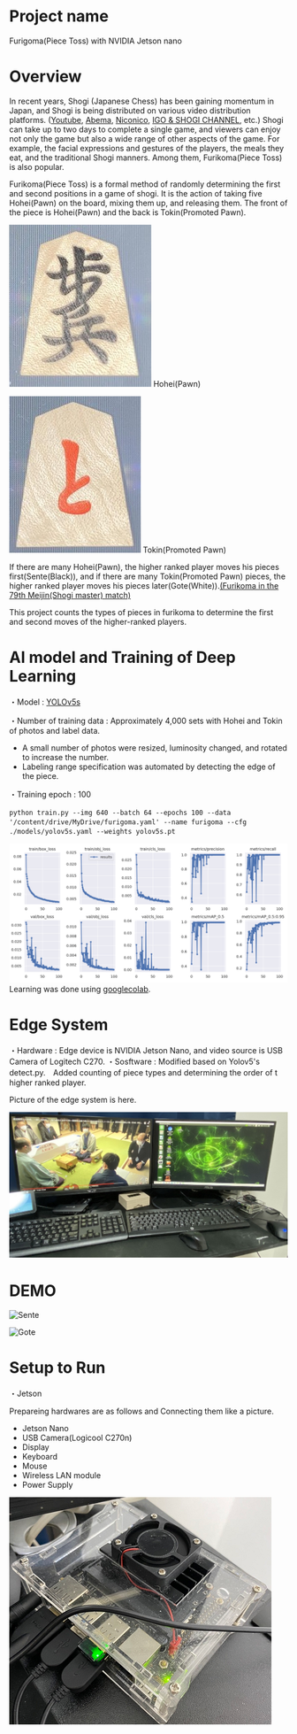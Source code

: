 # Project name
Furigoma(Piece Toss) with NVIDIA Jetson nano

# Overview
In recent years, Shogi (Japanese Chess) has been gaining momentum in Japan, and Shogi is being distributed on various video distribution platforms. ([Youtube](https://www.youtube.com/), [Abema](https://abema.tv/now-on-air/shogi), [Niconico](https://live.nicovideo.jp/), [IGO & SHOGI CHANNEL](https://www.igoshogi.net/), etc.)
Shogi can take up to two days to complete a single game, and viewers can enjoy not only the game but also a wide range of other aspects of the game.
For example, the facial expressions and gestures of the players, the meals they eat, and the traditional Shogi manners.
Among them, Furikoma(Piece Toss) is also popular.

Furikoma(Piece Toss) is a formal method of randomly determining the first and second positions in a game of shogi. It is the action of taking five Hohei(Pawn) on the board, mixing them up, and releasing them.
The front of the piece is Hohei(Pawn) and the back is Tokin(Promoted Pawn).

![Hohei(Pawn)](https://github.com/dk-flylab/furigoma/blob/main/images/ExampleTraining_hohei.JPG)
Hohei(Pawn)

![Tokin(Promoted Pawn)](https://github.com/dk-flylab/furigoma/blob/main/images/ExampleTraining_tokin.JPG)
Tokin(Promoted Pawn)

If there are many Hohei(Pawn), the higher ranked player moves his pieces first(Sente(Black)), and if there are many Tokin(Promoted Pawn) pieces, the higher ranked player moves his pieces later(Gote(White)).[(Furikoma in the 79th Meijin(Shogi master) match)](https://www.youtube.com/watch?v=LsHWH7vo8r8#t=17m10s)

This project counts the types of pieces in furikoma to determine the first and second moves of the higher-ranked players.


# AI model and Training of Deep Learning
・Model : [YOLOv5s](https://github.com/ultralytics/yolov5)

・Number of training data : Approximately 4,000 sets with Hohei and Tokin of photos and label data.
 - A small number of photos were resized, luminosity changed, and rotated to increase the number.
 - Labeling range specification was automated by detecting the edge of the piece.
 
・Training epoch : 100

`python train.py --img 640 --batch 64 --epochs 100 --data '/content/drive/MyDrive/furigoma.yaml' --name furigoma --cfg ./models/yolov5s.yaml --weights yolov5s.pt`

![results](https://github.com/dk-flylab/furigoma/blob/main/images/results.png)
Learning was done using [googlecolab](https://colab.research.google.com/).

# Edge System
・Hardware : Edge device is NVIDIA Jetson Nano, and video source is USB Camera of Logitech C270.
・Sosftware : Modified based on Yolov5's detect.py.　Added counting of piece types and determining the order of t higher ranked player.

Picture of the edge system is here.

![EdgeSystem](https://github.com/dk-flylab/furigoma/blob/main/images/EdgeSystem.jpg)

# DEMO

![Sente](https://github.com/dk-flylab/furigoma/blob/main/images/sente.gif)

![Gote](https://github.com/dk-flylab/furigoma/blob/main/images/gote.gif)

# Setup to Run
・Jetson

Prepareing hardwares are as follows and Connecting them like a picture.
 - Jetson Nano
 - USB Camera(Logicool C270n)
 - Display
 - Keyboard
 - Mouse
 - Wireless LAN module
 - Power Supply
 
![jetson](https://github.com/dk-flylab/furigoma/blob/main/images/jetson_nano.png)

